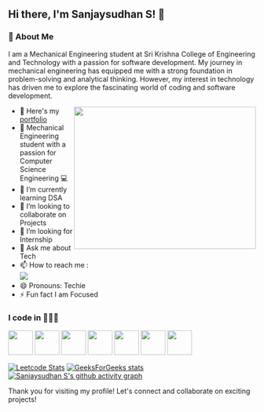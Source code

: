 ## Hi there, I'm Sanjaysudhan S! 👋

### 🚀 About Me
I am a Mechanical Engineering student at Sri Krishna College of Engineering and Technology with a passion for software development. My journey in mechanical engineering has equipped me with a strong foundation in problem-solving and analytical thinking. However, my interest in technology has driven me to explore the fascinating world of coding and software development.


<img align="right" width="370" height="290" src="https://imarticus.org/blog/wp-content/uploads/2020/09/rt.gif">

- 🔭 Here's my [portfolio](https://sanjaysudhan.netlify.app)     
- 🔧  Mechanical Engineering student with a passion for Computer Science Engineering 💻            
- 🌱 I’m currently learning DSA
- 👯 I’m looking to collaborate on Projects
- 🤔 I’m looking for Internship
- 💬 Ask me about Tech
- 📫 How to reach me :
<br /> [<img src="https://img.shields.io/badge/LinkedIn-0077B5?style=for-the-badge&logo=linkedin&logoColor=white" />](https://www.linkedin.com/in/sanjaysudhan-sivashunmugam-a5a901255/)
- 😄 Pronouns: Techie
- ⚡ Fun fact I am Focused


### I code in 🧑🏾‍💻
<img height="50" width="50" src="https://img.icons8.com/color/48/000000/java-coffee-cup-logo.png" /> <img height="50" width="50" src="https://img.icons8.com/color/48/000000/html-5.png" />  <img height="50" width="50" src="https://img.icons8.com/color/48/000000/css3.png" /> <img height="50" width="50" src="https://img.icons8.com/color/48/000000/bootstrap.png" />
<img height="50" width="50" src="https://img.icons8.com/color/48/000000/python.png" /> <img height="50" width="50" src="https://img.icons8.com/color/48/000000/c-plus-plus-logo.png" /> 
<img height="50" width="50" src="https://img.icons8.com/color/48/000000/javascript.png"/>



[![Leetcode Stats](https://leetcard.jacoblin.cool/SanjaysudhanS?theme=dark&font=Brygada%201918&ext=heatmap)](https://leetcode.com/u/SanjaysudhanS)
[![GeeksForGeeks stats](https://geeks-for-geeks-stats-card.vercel.app/?username=sanjaysudhan)](https://auth.geeksforgeeks.org/user/sanjaysudhan/practice/)
[![Sanjaysudhan S's github activity graph](https://github-readme-activity-graph.vercel.app/graph?username=SanjaysudhanSivashunmugam&bg_color=000000&color=ffffff&line=04ff00&point=ffffff&area=true&hide_border=true)](https://github.com/SanjaysudhanSivashunmugam)

Thank you for visiting my profile! Let's connect and collaborate on exciting projects!
